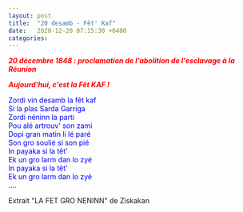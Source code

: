 ```yaml
---
layout: post
title:  "20 desamb - Fêt' Kaf"
date:   2020-12-20 07:15:30 +0400
categories: 
---
```


<span style="color: red">***20 décembre 1848 : proclamation de l'abolition de l'esclavage à la Réunion***</span>

<span style="color: red">***Aujourd'hui, c'est la Fêt KAF !***</span>
<br>

<p></p>

<span style="color:blue">
Zordi vin desamb la fêt kaf<br>
Si la plas Sarda Garriga<br>
Zordi néninn la parti<br>
Pou alé artrouv' son zami<br>
Dopi gran matin li lé paré<br>
Son gro soulié si son pié<br>
In payaka si la têt'<br>
Ek un gro larm dan lo zyé<br>
In payaka si la têt'<br>
Ek un gro larm dan lo zyé<br>
....
</span>
<p>Extrait "LA FET GRO NENINN" de Ziskakan </p>




